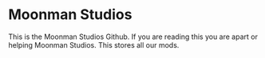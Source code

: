 # Moonman Studios
This is the Moonman Studios Github.
If you are reading this you are apart or helping Moonman Studios.
This stores all our mods.

